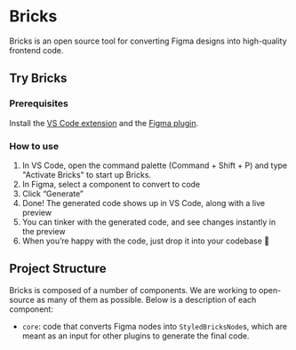 # Bricks

Bricks is an open source tool for converting Figma designs into high-quality frontend code.

## Try Bricks

### Prerequisites

Install the [VS Code extension](https://marketplace.visualstudio.com/items?itemName=Bricks.d2c-vscode) and the [Figma plugin](https://www.figma.com/community/plugin/1178847414663679049/Bricks---Copilot-for-UI-Engineering).

### How to use

1. In VS Code, open the command palette (Command + Shift + P) and type "Activate Bricks" to start up Bricks.
2. In Figma, select a component to convert to code
3. Click “Generate”
4. Done! The generated code shows up in VS Code, along with a live preview
5. You can tinker with the generated code, and see changes instantly in the preview
6. When you’re happy with the code, just drop it into your codebase 👏

## Project Structure

Bricks is composed of a number of components. We are working to open-source as many of them as possible. Below is a description of each component:

- `core`: code that converts Figma nodes into `StyledBricksNode`s, which are meant as an input for other plugins to generate the final code.
